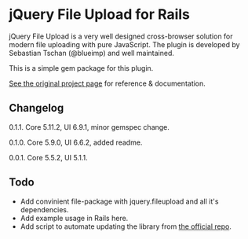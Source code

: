 # jQuery File Upload for Rails

jQuery File Upload is a very well designed cross-browser solution for modern file uploading with pure JavaScript.
The plugin is developed by Sebastian Tschan (@blueimp) and well maintained.

This is a simple gem package for this plugin.

[See the original project page][1] for reference & documentation.

## Changelog

0.1.1. Core 5.11.2, UI 6.9.1, minor gemspec change.

0.1.0. Core 5.9.0,  UI 6.6.2, added readme.

0.0.1. Core 5.5.2,  UI 5.1.1.

## Todo

* Add convinient file-package with jquery.fileupload and all it's dependencies.
* Add example usage in Rails here.
* Add script to automate updating the library from [the official repo][1].

[1]: https://github.com/blueimp/jQuery-File-Upload

